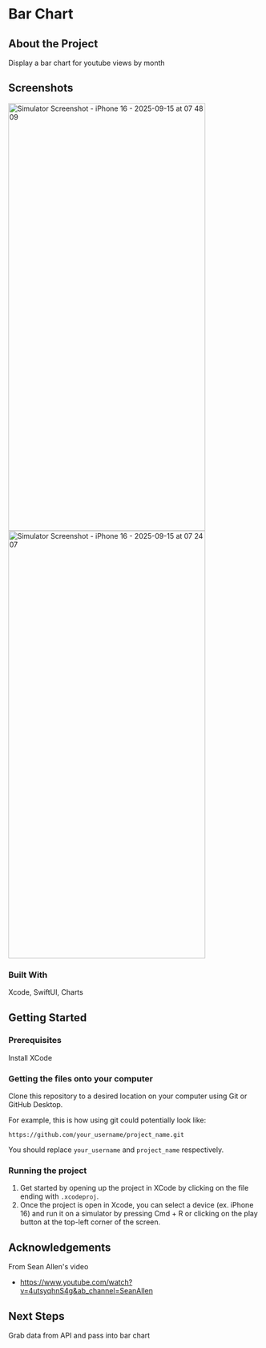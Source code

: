 # Bar Chart

## About the Project

Display a bar chart for youtube views by month

## Screenshots

<img width="393" height="852" alt="Simulator Screenshot - iPhone 16 - 2025-09-15 at 07 48 09" src="https://github.com/user-attachments/assets/f0b17279-8caf-4f43-9ba5-73cfb04b357c" />

<img width="393" height="852" alt="Simulator Screenshot - iPhone 16 - 2025-09-15 at 07 24 07" src="https://github.com/user-attachments/assets/2f38ec24-e480-4105-b4ac-ac1815202862" />


### Built With

Xcode, SwiftUI, Charts

## Getting Started

### Prerequisites

Install XCode

### Getting the files onto your computer

Clone this repository to a desired location on your computer using Git or GitHub Desktop. 

For example, this is how using git could potentially look like: 
```
https://github.com/your_username/project_name.git
```

You should replace `your_username` and `project_name` respectively.

### Running the project

1. Get started by opening up the project in XCode by clicking on the file ending with `.xcodeproj`.
2. Once the project is open in Xcode, you can select a device (ex. iPhone 16) and run it on a simulator by pressing Cmd + R or clicking on the play button at the top-left corner of the screen.

## Acknowledgements

From Sean Allen's video
- https://www.youtube.com/watch?v=4utsyqhnS4g&ab_channel=SeanAllen

## Next Steps

Grab data from API and pass into bar chart
